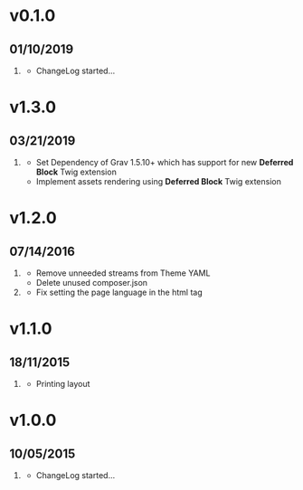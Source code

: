 # v0.1.0
##  01/10/2019

1. [](#new)
    * ChangeLog started...

# v1.3.0
## 03/21/2019

1. [](#new)
    * Set Dependency of Grav 1.5.10+ which has support for new **Deferred Block** Twig extension
    * Implement assets rendering using **Deferred Block** Twig extension 

# v1.2.0
## 07/14/2016

1. [](#improved)
    * Remove unneeded streams from Theme YAML
    * Delete unused composer.json
1. [](#bugfix)
    * Fix setting the page language in the html tag
    
# v1.1.0
## 18/11/2015

1. [](#new)
    * Printing layout

# v1.0.0
## 10/05/2015

1. [](#new)
    * ChangeLog started...
